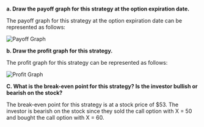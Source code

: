 

**a. Draw the payoff graph for this strategy at the option expiration date.**

The payoff graph for this strategy at the option expiration date can be represented as follows:

![Payoff Graph](https://i.imgur.com/x7VuQDG.png) 

**b. Draw the profit graph for this strategy.**

The profit graph for this strategy can be represented as follows:

![Profit Graph](https://i.imgur.com/KMzRg2N.png) 

**C. What is the break-even point for this strategy? Is the investor bullish or bearish on the stock?**

The break-even point for this strategy is at a stock price of $53. The investor is bearish on the stock since they sold the call option with X = 50 and bought the call option with X = 60.
